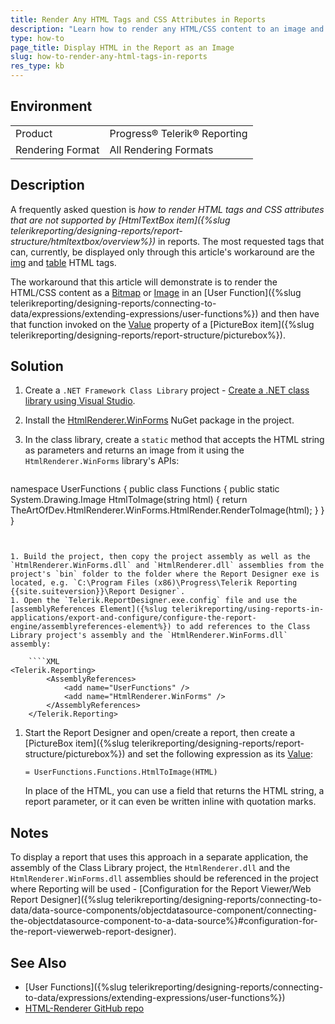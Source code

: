```yaml
---
title: Render Any HTML Tags and CSS Attributes in Reports
description: "Learn how to render any HTML/CSS content to an image and have it displayed inside the report via the PictureBox item."
type: how-to
page_title: Display HTML in the Report as an Image
slug: how-to-render-any-html-tags-in-reports
res_type: kb
---
```


## Environment

<table>
	<tbody>
		<tr>
			<td>Product</td>
			<td>Progress® Telerik® Reporting</td>
		</tr>
		<tr>
			<td>Rendering Format</td>
			<td>All Rendering Formats</td>
		</tr>
	</tbody>
</table>

## Description

A frequently asked question is *how to render HTML tags and CSS attributes that are not supported by [HtmlTextBox item]({%slug telerikreporting/designing-reports/report-structure/htmltextbox/overview%})* in reports. The most requested tags that can, currently, be displayed only through this article's workaround are the [img](https://developer.mozilla.org/en-US/docs/Web/HTML/Element/img) and [table](https://developer.mozilla.org/en-US/docs/Web/HTML/Element/table) HTML tags.

The workaround that this article will demonstrate is to render the HTML/CSS content as a [Bitmap](https://learn.microsoft.com/en-us/dotnet/api/system.drawing.bitmap?view=dotnet-plat-ext-8.0) or [Image](https://learn.microsoft.com/en-us/dotnet/api/system.drawing.image) in an [User Function]({%slug telerikreporting/designing-reports/connecting-to-data/expressions/extending-expressions/user-functions%}) and then have that function invoked on the [Value](/api/telerik.reporting.picturebox#Telerik_Reporting_PictureBox_Value) property of a [PictureBox item]({%slug telerikreporting/designing-reports/report-structure/picturebox%}).

## Solution

1. Create a `.NET Framework Class Library` project - [Create a .NET class library using Visual Studio](https://learn.microsoft.com/en-us/dotnet/core/tutorials/library-with-visual-studio).
1. Install the [HtmlRenderer.WinForms](https://www.nuget.org/packages/HtmlRenderer.WinForms/) NuGet package in the project.
1. In the class library, create a `static` method that accepts the HTML string as parameters and returns an image from it using the `HtmlRenderer.WinForms` library's APIs:

	````CSharp
namespace UserFunctions
	{
		public class Functions
		{
			public static System.Drawing.Image HtmlToImage(string html)
			{
				return TheArtOfDev.HtmlRenderer.WinForms.HtmlRender.RenderToImage(html);
			}
		}
	}
````


1. Build the project, then copy the project assembly as well as the `HtmlRenderer.WinForms.dll` and `HtmlRenderer.dll` assemblies from the project's `bin` folder to the folder where the Report Designer exe is located, e.g. `C:\Program Files (x86)\Progress\Telerik Reporting {{site.suiteversion}}\Report Designer`.
1. Open the `Telerik.ReportDesigner.exe.config` file and use the [assemblyReferences Element]({%slug telerikreporting/using-reports-in-applications/export-and-configure/configure-the-report-engine/assemblyreferences-element%}) to add references to the Class Library project's assembly and the `HtmlRenderer.WinForms.dll` assembly:

	````XML
<Telerik.Reporting>
		<AssemblyReferences>
			<add name="UserFunctions" />
			<add name="HtmlRenderer.WinForms" />
		</AssemblyReferences>
	</Telerik.Reporting>
````


1. Start the Report Designer and open/create a report, then create a [PictureBox item]({%slug telerikreporting/designing-reports/report-structure/picturebox%}) and set the following expression as its [Value](/api/telerik.reporting.picturebox#Telerik_Reporting_PictureBox_Value):

	`= UserFunctions.Functions.HtmlToImage(HTML)`

	In place of the HTML, you can use a field that returns the HTML string, a report parameter, or it can even be written inline with quotation marks.

## Notes

To display a report that uses this approach in a separate application, the assembly of the Class Library project, the `HtmlRenderer.dll` and the `HtmlRenderer.WinForms.dll` assemblies should be referenced in the project where Reporting will be used - [Configuration for the Report Viewer/Web Report Designer]({%slug telerikreporting/designing-reports/connecting-to-data/data-source-components/objectdatasource-component/connecting-the-objectdatasource-component-to-a-data-source%}#configuration-for-the-report-viewerweb-report-designer).

## See Also

* [User Functions]({%slug telerikreporting/designing-reports/connecting-to-data/expressions/extending-expressions/user-functions%})
* [HTML-Renderer GitHub repo](https://github.com/ArthurHub/HTML-Renderer)
